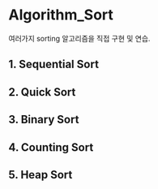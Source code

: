 # Algorithm_Sort
여러가지 sorting 알고리즘을 직접 구현 및 연습.

## 1. Sequential Sort


## 2. Quick Sort


## 3. Binary Sort


## 4. Counting Sort


## 5. Heap Sort
